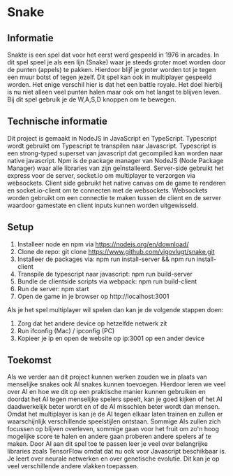 # Snake
## Informatie
Snakte is een spel dat voor het eerst werd gespeeld in 1976 in arcades. In dit spel speel je als een lijn (Snake) waar je steeds groter moet worden door de punten (appels) te pakken. Hierdoor blijf je groter worden tot je tegen een muur botst of tegen jezelf. Dit spel kan ook in multiplayer gespeeld worden. Het enige verschil hier is dat het een battle royale. Het doel hierbij is nu niet alleen veel punten halen maar ook om het langst te blijven leven. Bij dit spel gebruik je de W,A,S,D knoppen om te bewegen.

## Technische informatie
Dit project is gemaakt in NodeJS in JavaScript en TypeScript. Typescript wordt gebruikt om Typescript te transpilen naar Javascript. Typescript is een strong-typed superset van javascript dat gecompiled kan worden naar native javascript. Npm is de package manager van NodeJS (Node Package Manager) waar alle libraries van zijn geïnstalleerd. Server-side gebruikt het express voor de server, socket.io om multiplayer te verzorgen via websockets. Client side gebruikt het native canvas om de game te renderen en socket.io-client om te connecten met de websockets. Websockets worden gebruikt om een connectie te maken tussen de client en de server waardoor gamestate en client inputs kunnen worden uitgewisseld.

## Setup
1. Installeer node en npm via https://nodejs.org/en/download/ 
2. Clone de repo: git clone https://www.github.com/vigovlugt/snake.git
3. Installeer de packages via: npm run install-server && npm run install-client
4. Transpile de typescript naar javascript: npm run build-server
5. Bundle de clientside scripts via webpack: npm run build-client
6. Run de server: npm start
7. Open de game in je browser op http://localhost:3001

Als je het spel multiplayer wil spelen dan kan je de volgende stappen doen:
1. Zorg dat het andere device op hetzelfde netwerk zit
2. Run ifconfig (Mac) / ipconfig (PC)
3. Kopieer je ip en open de website op ip:3001 op een ander device

## Toekomst
Als we verder aan dit project kunnen werken zouden we in plaats van menselijke snakes ook AI snakes kunnen toevoegen. Hierdoor leren we veel over AI en hoe we dit op een praktische manier kunnen gebruiken en doordat het AI tegen menselijke spelers speelt, kan je goed kijken of het AI daadwerkelijk beter wordt en of de AI misschien beter wordt dan mensen. Omdat het multiplayer is kan je de AI tegen elkaar laten trainen en zullen er waarschijnlijk verschillende speelstijlen ontstaan. Sommige AIs zullen zich focussen op blijven overleven, sommige gaan voor het fruit om zo'n hoog mogelijke score te halen en andere gaan proberen andere spelers af te maken. 
Door AI aan dit spel toe te passen leer je veel over belangrijke libraries zoals TensorFlow omdat dat nu ook voor Javascript beschikbaar is. Je leert over neurale netwerken en over genetische evolutie. Dit kan je op veel verschillende andere vlakken toepassen. 
